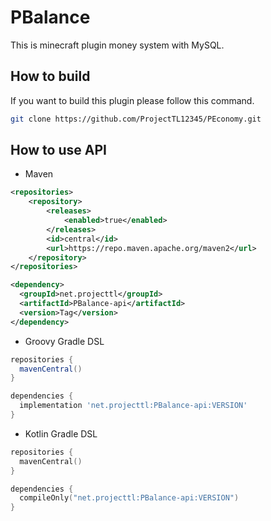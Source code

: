 # PBalance
This is minecraft plugin money system with MySQL.

## How to build
If you want to build this plugin please follow this command.

```sh
git clone https://github.com/ProjectTL12345/PEconomy.git
```

## How to use API

* Maven
```xml
<repositories>
    <repository>
        <releases>
            <enabled>true</enabled>
        </releases>
        <id>central</id>
        <url>https://repo.maven.apache.org/maven2</url>
    </repository>
</repositories>

<dependency>
  <groupId>net.projecttl</groupId>
  <artifactId>PBalance-api</artifactId>
  <version>Tag</version>
</dependency>
```
* Groovy Gradle DSL
```groovy
repositories {
  mavenCentral()
}

dependencies {
  implementation 'net.projecttl:PBalance-api:VERSION'
}
```

* Kotlin Gradle DSL
```kotlin
repositories {
  mavenCentral()
}

dependencies {
  compileOnly("net.projecttl:PBalance-api:VERSION")
}
```
